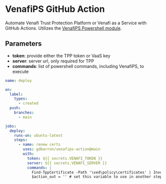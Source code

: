 # VenafiPS GitHub Action

Automate Venafi Trust Protection Platform or Venafi as a Service with GitHub Actions.  Utilizes the [VenafiPS Powershell module](https://github.com/venafi/venafips).

## Parameters
- **token**: provide either the TPP token or VaaS key
- **server**: server url, only required for TPP
- **commands**: list of powershell commands, including VenafiPS, to execute

``` yaml
name: deploy

on:
  label:
    types:
      - created
  push:
    branches:
      - main

jobs:
  deploy:
    runs-on: ubuntu-latest
    steps:
      - name: renew certs
        uses: gdbarron/venafips-action@main
        with:
          token: ${{ secrets.VENAFI_TOKEN }}
          server: ${{ secrets.VENAFI_SERVER }}
          commands: |
            Find-TppCertificate -Path '\ved\policy\certificates' | Invoke-VenafiCertificateAction -Renew
            $action_out = '' # set this variable to use in another step
```
